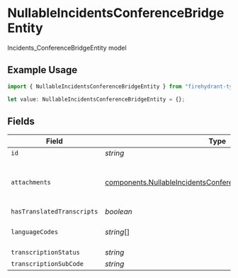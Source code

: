 # NullableIncidentsConferenceBridgeEntity

Incidents_ConferenceBridgeEntity model

## Example Usage

```typescript
import { NullableIncidentsConferenceBridgeEntity } from "firehydrant-typescript-sdk/models/components";

let value: NullableIncidentsConferenceBridgeEntity = {};
```

## Fields

| Field                                                                                                                                          | Type                                                                                                                                           | Required                                                                                                                                       | Description                                                                                                                                    |
| ---------------------------------------------------------------------------------------------------------------------------------------------- | ---------------------------------------------------------------------------------------------------------------------------------------------- | ---------------------------------------------------------------------------------------------------------------------------------------------- | ---------------------------------------------------------------------------------------------------------------------------------------------- |
| `id`                                                                                                                                           | *string*                                                                                                                                       | :heavy_minus_sign:                                                                                                                             | N/A                                                                                                                                            |
| `attachments`                                                                                                                                  | [components.NullableIncidentsConferenceBridgeEntityAttachment](../../models/components/nullableincidentsconferencebridgeentityattachment.md)[] | :heavy_minus_sign:                                                                                                                             | A list of objects attached to this item. Can be one of: LinkEntity, CustomerSupportIssueEntity, or GenericAttachmentEntity                     |
| `hasTranslatedTranscripts`                                                                                                                     | *boolean*                                                                                                                                      | :heavy_minus_sign:                                                                                                                             | N/A                                                                                                                                            |
| `languageCodes`                                                                                                                                | *string*[]                                                                                                                                     | :heavy_minus_sign:                                                                                                                             | A list of language codes that have translated transcripts for this conference bridge                                                           |
| `transcriptionStatus`                                                                                                                          | *string*                                                                                                                                       | :heavy_minus_sign:                                                                                                                             | N/A                                                                                                                                            |
| `transcriptionSubCode`                                                                                                                         | *string*                                                                                                                                       | :heavy_minus_sign:                                                                                                                             | N/A                                                                                                                                            |